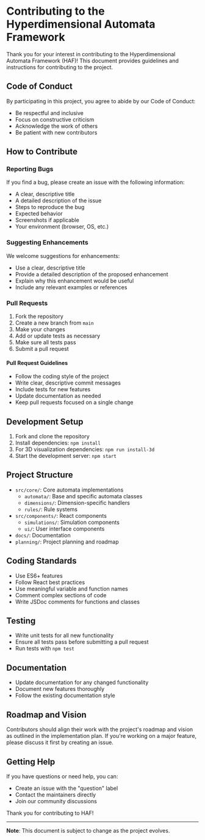 # Contributing to the Hyperdimensional Automata Framework

Thank you for your interest in contributing to the Hyperdimensional Automata Framework (HAF)! This document provides guidelines and instructions for contributing to the project.

## Code of Conduct

By participating in this project, you agree to abide by our Code of Conduct:

- Be respectful and inclusive
- Focus on constructive criticism
- Acknowledge the work of others
- Be patient with new contributors

## How to Contribute

### Reporting Bugs

If you find a bug, please create an issue with the following information:

- A clear, descriptive title
- A detailed description of the issue
- Steps to reproduce the bug
- Expected behavior
- Screenshots if applicable
- Your environment (browser, OS, etc.)

### Suggesting Enhancements

We welcome suggestions for enhancements:

- Use a clear, descriptive title
- Provide a detailed description of the proposed enhancement
- Explain why this enhancement would be useful
- Include any relevant examples or references

### Pull Requests

1. Fork the repository
2. Create a new branch from `main`
3. Make your changes
4. Add or update tests as necessary
5. Make sure all tests pass
6. Submit a pull request

#### Pull Request Guidelines

- Follow the coding style of the project
- Write clear, descriptive commit messages
- Include tests for new features
- Update documentation as needed
- Keep pull requests focused on a single change

## Development Setup

1. Fork and clone the repository
2. Install dependencies: `npm install`
3. For 3D visualization dependencies: `npm run install-3d`
4. Start the development server: `npm start`

## Project Structure

- `src/core/`: Core automata implementations
  - `automata/`: Base and specific automata classes
  - `dimensions/`: Dimension-specific handlers
  - `rules/`: Rule systems
- `src/components/`: React components
  - `simulations/`: Simulation components
  - `ui/`: User interface components
- `docs/`: Documentation
- `planning/`: Project planning and roadmap

## Coding Standards

- Use ES6+ features
- Follow React best practices
- Use meaningful variable and function names
- Comment complex sections of code
- Write JSDoc comments for functions and classes

## Testing

- Write unit tests for all new functionality
- Ensure all tests pass before submitting a pull request
- Run tests with `npm test`

## Documentation

- Update documentation for any changed functionality
- Document new features thoroughly
- Follow the existing documentation style

## Roadmap and Vision

Contributors should align their work with the project's roadmap and vision as outlined in the implementation plan. If you're working on a major feature, please discuss it first by creating an issue.

## Getting Help

If you have questions or need help, you can:

- Create an issue with the "question" label
- Contact the maintainers directly
- Join our community discussions

Thank you for contributing to HAF!

---

**Note**: This document is subject to change as the project evolves.
